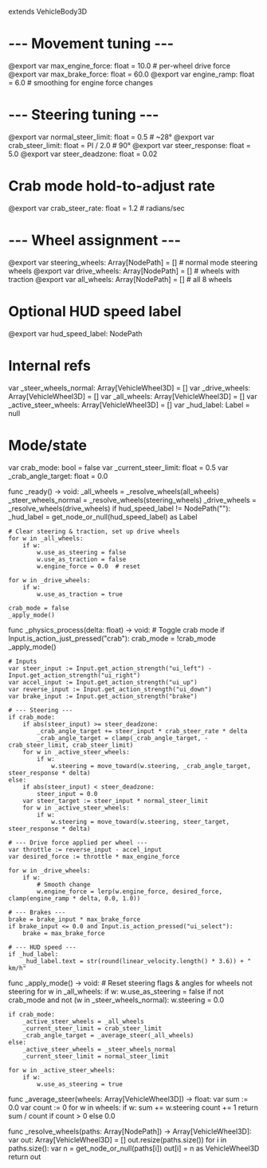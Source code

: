extends VehicleBody3D

# --- Movement tuning ---
@export var max_engine_force: float = 10.0    # per-wheel drive force
@export var max_brake_force: float = 60.0
@export var engine_ramp: float = 6.0          # smoothing for engine force changes

# --- Steering tuning ---
@export var normal_steer_limit: float = 0.5        # ~28°
@export var crab_steer_limit: float = PI / 2.0     # 90°
@export var steer_response: float = 5.0
@export var steer_deadzone: float = 0.02

# Crab mode hold-to-adjust rate
@export var crab_steer_rate: float = 1.2           # radians/sec

# --- Wheel assignment ---
@export var steering_wheels: Array[NodePath] = []  # normal mode steering wheels
@export var drive_wheels: Array[NodePath] = []     # wheels with traction
@export var all_wheels: Array[NodePath] = []       # all 8 wheels

# Optional HUD speed label
@export var hud_speed_label: NodePath

# Internal refs
var _steer_wheels_normal: Array[VehicleWheel3D] = []
var _drive_wheels: Array[VehicleWheel3D] = []
var _all_wheels: Array[VehicleWheel3D] = []
var _active_steer_wheels: Array[VehicleWheel3D] = []
var _hud_label: Label = null

# Mode/state
var crab_mode: bool = false
var _current_steer_limit: float = 0.5
var _crab_angle_target: float = 0.0

func _ready() -> void:
	_all_wheels = _resolve_wheels(all_wheels)
	_steer_wheels_normal = _resolve_wheels(steering_wheels)
	_drive_wheels = _resolve_wheels(drive_wheels)
	if hud_speed_label != NodePath(""):
		_hud_label = get_node_or_null(hud_speed_label) as Label

	# Clear steering & traction, set up drive wheels
	for w in _all_wheels:
		if w:
			w.use_as_steering = false
			w.use_as_traction = false
			w.engine_force = 0.0  # reset

	for w in _drive_wheels:
		if w:
			w.use_as_traction = true

	crab_mode = false
	_apply_mode()

func _physics_process(delta: float) -> void:
	# Toggle crab mode
	if Input.is_action_just_pressed("crab"):
		crab_mode = !crab_mode
		_apply_mode()

	# Inputs
	var steer_input := Input.get_action_strength("ui_left") - Input.get_action_strength("ui_right")
	var accel_input := Input.get_action_strength("ui_up")
	var reverse_input := Input.get_action_strength("ui_down")
	var brake_input := Input.get_action_strength("brake")

	# --- Steering ---
	if crab_mode:
		if abs(steer_input) >= steer_deadzone:
			_crab_angle_target += steer_input * crab_steer_rate * delta
			_crab_angle_target = clamp(_crab_angle_target, -crab_steer_limit, crab_steer_limit)
		for w in _active_steer_wheels:
			if w:
				w.steering = move_toward(w.steering, _crab_angle_target, steer_response * delta)
	else:
		if abs(steer_input) < steer_deadzone:
			steer_input = 0.0
		var steer_target := steer_input * normal_steer_limit
		for w in _active_steer_wheels:
			if w:
				w.steering = move_toward(w.steering, steer_target, steer_response * delta)

	# --- Drive force applied per wheel ---
	var throttle := reverse_input - accel_input
	var desired_force := throttle * max_engine_force

	for w in _drive_wheels:
		if w:
			# Smooth change
			w.engine_force = lerp(w.engine_force, desired_force, clamp(engine_ramp * delta, 0.0, 1.0))

	# --- Brakes ---
	brake = brake_input * max_brake_force
	if brake_input <= 0.0 and Input.is_action_pressed("ui_select"):
		brake = max_brake_force

	# --- HUD speed ---
	if _hud_label:
		_hud_label.text = str(round(linear_velocity.length() * 3.6)) + " km/h"

func _apply_mode() -> void:
	# Reset steering flags & angles for wheels not steering
	for w in _all_wheels:
		if w:
			w.use_as_steering = false
			if not crab_mode and not (w in _steer_wheels_normal):
				w.steering = 0.0

	if crab_mode:
		_active_steer_wheels = _all_wheels
		_current_steer_limit = crab_steer_limit
		_crab_angle_target = _average_steer(_all_wheels)
	else:
		_active_steer_wheels = _steer_wheels_normal
		_current_steer_limit = normal_steer_limit

	for w in _active_steer_wheels:
		if w:
			w.use_as_steering = true

func _average_steer(wheels: Array[VehicleWheel3D]) -> float:
	var sum := 0.0
	var count := 0
	for w in wheels:
		if w:
			sum += w.steering
			count += 1
	return sum / count if count > 0 else 0.0

func _resolve_wheels(paths: Array[NodePath]) -> Array[VehicleWheel3D]:
	var out: Array[VehicleWheel3D] = []
	out.resize(paths.size())
	for i in paths.size():
		var n = get_node_or_null(paths[i])
		out[i] = n as VehicleWheel3D
	return out
